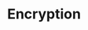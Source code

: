 ---
title: 'Encryption'
SEOtitle: 'dess : distributed edge secondary server  - @platform(at_platform or AtPlatform)'
linkTitle: 'Encryption'
weight: 5
content: Run your @platform secondary server on your own infrastructure
description: Run your @platform secondary server on your own infrastructure
---